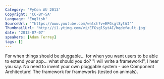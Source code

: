 ```yaml
---
Category: 'PyCon AU 2013'
Copyright: 'CC-BY-SA'
Language: 'English'
SourceUrl: '"https://www.youtube.com/watch?v=EFGsglSytAI"'
ThumbnailUrl: 'http://i1.ytimg.com/vi/EFGsglSytAI/hqdefault.jpg'
date: '2013-07-07'
speakers: [Adam Terrey]
tags: []
---
```

For when things should be pluggable... for when you want users to be able to extend your app... what should you do? "I will write a framework!", I hear you say. No need to invent your own pluggable system - use Component Architecture! The framework for frameworks (tested on animals).